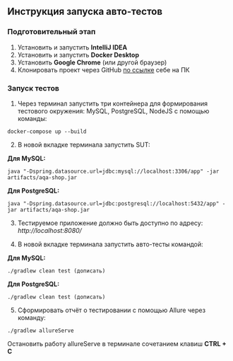 ## Инструкция запуска авто-тестов
### Подготовительный этап

1. Установить и запустить **IntelliJ IDEA**
2. Установить и запустить **Docker Desktop**
3. Установить **Google Chrome** (или другой браузер)
4. Клонировать проект через GitHub [по ссылке](https://github.com/lizvalk/Diploma) себе на ПК
### Запуск тестов
1. Через терминал запустить три контейнера для формирования тестового окружения: MySQL, PostgreSQL, NodeJS с помощью команды:
```
docker-compose up --build
```
2. В новой вкладке терминала запустить SUT:

**Для MySQL:**
```
java "-Dspring.datasource.url=jdbc:mysql://localhost:3306/app" -jar artifacts/aqa-shop.jar
```
**Для PostgreSQL:**
```
java "-Dspring.datasource.url=jdbc:postgresql://localhost:5432/app" -jar artifacts/aqa-shop.jar
```
3. Тестируемое приложение должно быть доступно по адресу: _http://localhost:8080/_

4. В новой вкладке терминала запустить авто-тесты командой:

**Для MySQL:**
```
./gradlew clean test (дописать)
```
**Для PostgreSQL:**
```
./gradlew clean test (дописать)
```
5. Сформировать отчёт о тестировании с помощью Allure через команду:
```
./gradlew allureServe
```
Остановить работу allureServe в терминале сочетанием клавиш **CTRL + C**
